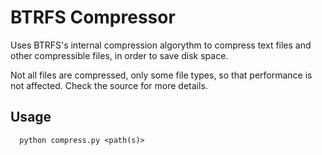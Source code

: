 # BTRFS Compressor

Uses BTRFS's internal compression algorythm to compress text files and other compressible files, in order to save disk space.

Not all files are compressed, only some file types, so that performance is not affected. Check the source for more details.

## Usage

```
  python compress.py <path(s)>
```
